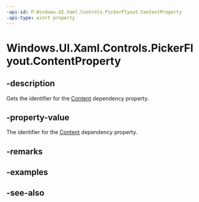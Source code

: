 ```yaml
---
-api-id: P:Windows.UI.Xaml.Controls.PickerFlyout.ContentProperty
-api-type: winrt property
---
```


<!-- Property syntax
public Windows.UI.Xaml.DependencyProperty ContentProperty { get; }
-->

# Windows.UI.Xaml.Controls.PickerFlyout.ContentProperty

## -description
Gets the identifier for the [Content](pickerflyout_content.md) dependency property.



## -property-value
The identifier for the [Content](pickerflyout_content.md) dependency property.

## -remarks

## -examples

## -see-also
